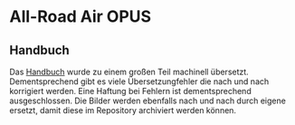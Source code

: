 # All-Road Air OPUS

## Handbuch

Das [Handbuch](handbuch-deutsch.md) wurde zu einem großen Teil machinell übersetzt. Dementsprechend gibt es viele Übersetzungfehler die nach und nach korrigiert werden. 
Eine Haftung bei Fehlern ist dementsprechend ausgeschlossen. 
Die Bilder werden ebenfalls nach und nach durch eigene ersetzt, damit diese im Repository archiviert werden können.
